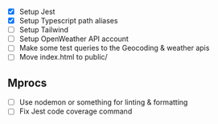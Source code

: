 - [x] Setup Jest
- [x] Setup Typescript path aliases
- [ ] Setup Tailwind
- [ ] Setup OpenWeather API account
- [ ] Make some test queries to the Geocoding & weather apis
- [ ] Move index.html to public/

## Mprocs
- [ ] Use nodemon or something for linting & formatting
- [ ] Fix Jest code coverage command
